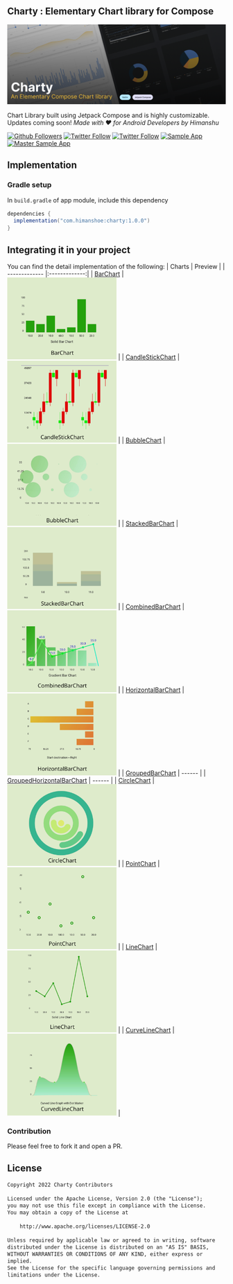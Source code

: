 ## Charty : Elementary Chart library for Compose

![Charty](img/charty-banner.png)

Chart Library built using Jetpack Compose and is highly customizable. Updates coming soon!
_Made with ❤️ for Android Developers by Himanshu_

[![Github Followers](https://img.shields.io/github/followers/hi-manshu?label=Follow&style=social)](https://github.com/hi-manshu)
[![Twitter Follow](https://img.shields.io/twitter/follow/hi_man_shoe?label=Follow&style=social)](https://twitter.com/hi_man_shoe)
[![Twitter Follow](https://img.shields.io/badge/Featured%20in%20androidweekly.net-%23532-orange)](https://androidweekly.net/issues/issue-532)
[![Sample App](https://img.shields.io/github/v/release/hi-manshu/Charty?color=7885FF&label=Sample%20App&logo=android&style=for-the-badge)](https://github.com/hi-manshu/Charty/releases/latest/download/charty-sample.apk)
[![Master Sample App](https://img.shields.io/github/v/release/hi-manshu/Charty?color=7885FF&label=Master%20Sample%20App&logo=android&style=for-the-badge)](https://github.com/hi-manshu/Charty/releases/latest-master/download/charty-sample.apk)

## Implementation

### Gradle setup

In `build.gradle` of app module, include this dependency

```gradle
dependencies {
  implementation("com.himanshoe:charty:1.0.0")
}
```

## Integrating it in your project

You can find the detail implementation of the following:
| Charts        | Preview           | 
| ------------- |:-------------:| 
| [BarChart](docs/BarChart.md)      | <img src="img/demo/BarChart.png" width=50% height=50%> | 
| [CandleStickChart](docs/CandleStickChart.md)      | <img src="img/demo/CandleChart.png" width=50% height=50%> | 
| [BubbleChart](docs/BubbleChart.md)     | <img src="img/demo/Bubble.png" width=50% height=50%> | 
| [StackedBarChart](docs/StackedBarChart.md)     | <img src="img/demo/Stackerbarchart.png" width=50% height=50%> | 
| [CombinedBarChart](docs/CombinedBarChart.md)     | <img src="img/demo/CombinedBarChart.png" width=50% height=50%> | 
| [HorizontalBarChart](docs/HorizontalBarChart.md)    | <img src="img/demo/HorizontalBarChart.png" width=50% height=50%> | 
| [GroupedBarChart](docs/GroupedBarChart.md)    | ------ | 
| [GroupedHorizontalBarChart](docs/GroupedHorizontalBarChart.md)    | ------ | 
| [CircleChart](docs/CircleChart.md)    | <img src="img/demo/CircleChart.png" width=50% height=50%> | 
| [PointChart](docs/PointChart.md)   | <img src="img/demo/PointChart.png" width=50% height=50%> | 
| [LineChart](docs/LineChart.md)  | <img src="img/demo/LineChart.png" width=50% height=50%> | 
| [CurveLineChart](docs/CurveLineChart.md) | <img src="img/demo/CurvedLineChart.png" width=50% height=50%> | 

### Contribution

Please feel free to fork it and open a PR.

## License

    Copyright 2022 Charty Contributors

    Licensed under the Apache License, Version 2.0 (the "License");
    you may not use this file except in compliance with the License.
    You may obtain a copy of the License at

        http://www.apache.org/licenses/LICENSE-2.0

    Unless required by applicable law or agreed to in writing, software
    distributed under the License is distributed on an "AS IS" BASIS,
    WITHOUT WARRANTIES OR CONDITIONS OF ANY KIND, either express or implied.
    See the License for the specific language governing permissions and
    limitations under the License.


